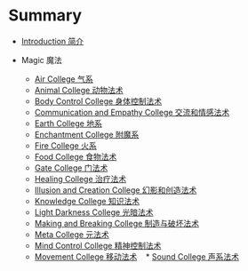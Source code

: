 # Summary

* [Introduction 简介](README.md)


* Magic 魔法
    * [Air College 气系](Magic/Air-College.md)
    * [Animal College 动物法术](Magic/Animal-College.md)
    * [Body Control College 身体控制法术](Magic/Body-Control-College.md)
    * [Communication and Empathy College 交流和情感法术](Magic/Communication-Empathy-College.md)
    * [Earth College 地系](Magic/Earth-College.md)
    * [Enchantment College 附魔系](Magic/Enchantment-College.md)
    * [Fire College 火系](Magic/Fire-College.md)
    * [Food College 食物法术](Magic/Food-College.md)
    * [Gate College 门法术](Magic/Gate-College.md)
    * [Healing College 治疗法术](Magic/Healing-College.md)
    * [Illusion and Creation College 幻影和创造法术](Magic/Illusion-Creation-College.md)
    * [Knowledge College 知识法术](Magic/Knowledge-College.md)
    * [Light Darkness College 光暗法术](Magic/Light-Darkness-College.md)
    * [Making and Breaking College 制造与破坏法术](Magic/Making-Breaking-College.md)
    * [Meta College 元法术](Magic/Meta-College.md)
    * [Mind Control College 精神控制法术](Magic/Mind-Control-College.md)
    * [Movement College 移动法术](Magic/Movement-College.md)
    * [Sound College 声系法术](Magic/Sound-college.md)






